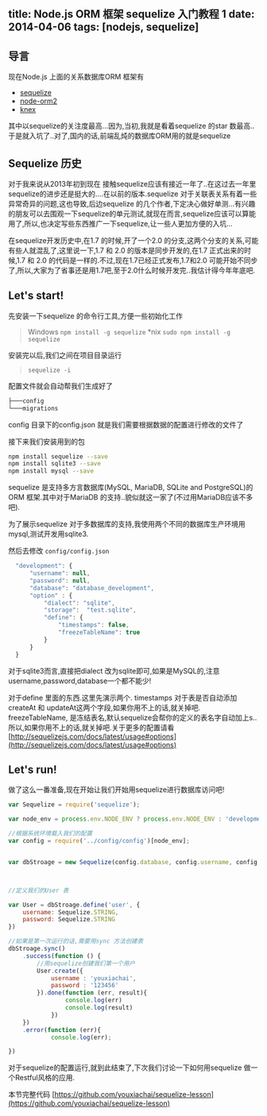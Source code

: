 title: Node.js ORM 框架 sequelize 入门教程 1
date: 2014-04-06
tags: [nodejs, sequelize]
---

## 导言

现在Node.js 上面的关系数据库ORM 框架有

* [sequelize](https://github.com/sequelize/sequelize)
* [node-orm2](http://dresende.github.io/node-orm2/)
* [knex](http://knexjs.org/)

其中以sequelize的关注度最高...因为,当初,我就是看着sequelize 的star 数最高..于是就入坑了..对了,国内的话,前端乱炖的数据库ORM用的就是sequelize

<!--more-->

## Sequelize 历史

对于我来说从2013年初到现在 接触sequelize应该有接近一年了..在这过去一年里sequelize的进步还是挺大的....在以前的版本.sequelize 对于关联表关系有着一些异常奇异的问题,这也导致,后边sequelize 的几个作者,下定决心做好单测...有兴趣的朋友可以去围观一下sequelize的单元测试,就现在而言,sequelize应该可以算能用了,所以,也决定写些东西推广一下sequelize,让一些人更加方便的入坑...

在sequelize开发历史中,在1.7 的时候,开了一个2.0 的分支,这两个分支的关系,可能有些人就混乱了,这里说一下,1.7 和 2.0 的版本是同步开发的,在1.7 正式出来的时候,1.7 和 2.0 的代码是一样的.不过,现在1.7已经正式发布,1.7和2.0 可能开始不同步了,所以,大家为了省事还是用1.7吧,至于2.0什么时候开发完..我估计得今年年底吧.

## Let's start!

先安装一下sequelize 的命令行工具,方便一些初始化工作

> Windows ```npm install -g sequelize```
> *nix ```sudo npm install -g sequelize```

安装完以后,我们之间在项目目录运行

> ```sequelize -i```

配置文件就会自动帮我们生成好了

```bash
├───config
└───migrations
```

config 目录下的config.json 就是我们需要根据数据的配置进行修改的文件了

接下来我们安装用到的包

```bash
npm install sequelize --save
npm install sqlite3 --save
npm install mysql --save
```

sequelize 是支持多方言数据库(MySQL, MariaDB, SQLite and PostgreSQL)的ORM 框架.其中对于MariaDB 的支持..貌似就这一家了(不过用MariaDB应该不多吧).

为了展示sequelize 对于多数据库的支持,我使用两个不同的数据库生产环境用mysql,测试开发用sqlite3.

然后去修改 ```config/config.json```

```js
  "development": {
      "username": null,
      "password": null,
      "database": "database_development",
      "option" : {
          "dialect": "sqlite",
          "storage":  "test.sqlite",
          "define": {
              "timestamps": false,
              "freezeTableName": true
          }
      }
  }
```

对于sqlite3而言,直接把dialect 改为sqlite即可,如果是MySQL的,注意username,password,database一个都不能少!

对于define 里面的东西.这里先演示两个. timestamps 对于表是否自动添加createAt 和 updateAt这两个字段,如果你用不上的话,就关掉吧. freezeTableName, 是冻结表名,默认sequelize会帮你的定义的表名字自动加上s..所以,如果你用不上的话,就关掉吧.关于更多的配置请看[http://sequelizejs.com/docs/latest/usage#options](http://sequelizejs.com/docs/latest/usage#options)

## Let's run!

做了这么一番准备,现在开始让我们开始用sequelize进行数据库访问吧!

```js
var Sequelize = require('sequelize');

var node_env = process.env.NODE_ENV ? process.env.NODE_ENV : 'development';

//根据系统环境载入我们的配置
var config = require('../config/config')[node_env];


var dbStroage = new Sequelize(config.database, config.username, config.password, config.option);



//定义我们的User 表

var User = dbStroage.define('user', {
    username: Sequelize.STRING,
    password: Sequelize.STRING
})

//如果是第一次运行的话,需要用sync 方法创建表
dbStroage.sync()
    .success(function () {
        //用sequelize创建我们第一个用户
        User.create({
            username : 'youxiachai',
            password : '123456'
        }).done(function (err, result){
                console.log(err)
                console.log(result)
            })
    })
    .error(function (err){
            console.log(err);

})
```

对于sequelize的配置运行,就到此结束了,下次我们讨论一下如何用sequelize 做一个Restful风格的应用.

本节完整代码 [https://github.com/youxiachai/sequelize-lesson](https://github.com/youxiachai/sequelize-lesson)








